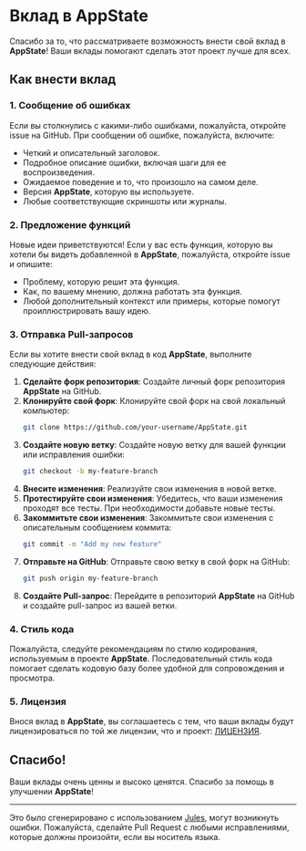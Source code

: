 # Вклад в AppState

Спасибо за то, что рассматриваете возможность внести свой вклад в **AppState**! Ваши вклады помогают сделать этот проект лучше для всех.

## Как внести вклад

### 1. Сообщение об ошибках

Если вы столкнулись с какими-либо ошибками, пожалуйста, откройте issue на GitHub. При сообщении об ошибке, пожалуйста, включите:

- Четкий и описательный заголовок.
- Подробное описание ошибки, включая шаги для ее воспроизведения.
- Ожидаемое поведение и то, что произошло на самом деле.
- Версия **AppState**, которую вы используете.
- Любые соответствующие скриншоты или журналы.

### 2. Предложение функций

Новые идеи приветствуются! Если у вас есть функция, которую вы хотели бы видеть добавленной в **AppState**, пожалуйста, откройте issue и опишите:

- Проблему, которую решит эта функция.
- Как, по вашему мнению, должна работать эта функция.
- Любой дополнительный контекст или примеры, которые помогут проиллюстрировать вашу идею.

### 3. Отправка Pull-запросов

Если вы хотите внести свой вклад в код **AppState**, выполните следующие действия:

1. **Сделайте форк репозитория**: Создайте личный форк репозитория **AppState** на GitHub.
2. **Клонируйте свой форк**: Клонируйте свой форк на свой локальный компьютер:
   ```bash
   git clone https://github.com/your-username/AppState.git
   ```
3. **Создайте новую ветку**: Создайте новую ветку для вашей функции или исправления ошибки:
   ```bash
   git checkout -b my-feature-branch
   ```
4. **Внесите изменения**: Реализуйте свои изменения в новой ветке.
5. **Протестируйте свои изменения**: Убедитесь, что ваши изменения проходят все тесты. При необходимости добавьте новые тесты.
6. **Закоммитьте свои изменения**: Закоммитьте свои изменения с описательным сообщением коммита:
   ```bash
   git commit -m "Add my new feature"
   ```
7. **Отправьте на GitHub**: Отправьте свою ветку в свой форк на GitHub:
   ```bash
   git push origin my-feature-branch
   ```
8. **Создайте Pull-запрос**: Перейдите в репозиторий **AppState** на GitHub и создайте pull-запрос из вашей ветки.

### 4. Стиль кода

Пожалуйста, следуйте рекомендациям по стилю кодирования, используемым в проекте **AppState**. Последовательный стиль кода помогает сделать кодовую базу более удобной для сопровождения и просмотра.

### 5. Лицензия

Внося вклад в **AppState**, вы соглашаетесь с тем, что ваши вклады будут лицензироваться по той же лицензии, что и проект: [ЛИЦЕНЗИЯ](https://github.com/0xLeif/AppState/blob/main/LICENSE).

## Спасибо!

Ваши вклады очень ценны и высоко ценятся. Спасибо за помощь в улучшении **AppState**!

---
Это было сгенерировано с использованием [Jules](https://jules.google), могут возникнуть ошибки. Пожалуйста, сделайте Pull Request с любыми исправлениями, которые должны произойти, если вы носитель языка.
